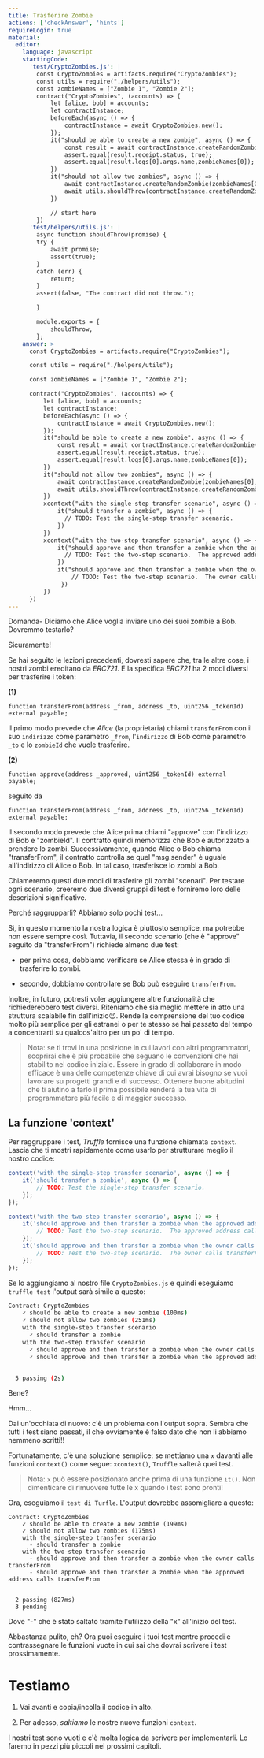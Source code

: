 ```yaml
---
title: Trasferire Zombie
actions: ['checkAnswer', 'hints']
requireLogin: true
material:
  editor:
    language: javascript
    startingCode:
      'test/CryptoZombies.js': |
        const CryptoZombies = artifacts.require("CryptoZombies");
        const utils = require("./helpers/utils");
        const zombieNames = ["Zombie 1", "Zombie 2"];
        contract("CryptoZombies", (accounts) => {
            let [alice, bob] = accounts;
            let contractInstance;
            beforeEach(async () => {
                contractInstance = await CryptoZombies.new();
            });
            it("should be able to create a new zombie", async () => {
                const result = await contractInstance.createRandomZombie(zombieNames[0], {from: alice});
                assert.equal(result.receipt.status, true);
                assert.equal(result.logs[0].args.name,zombieNames[0]);
            })
            it("should not allow two zombies", async () => {
                await contractInstance.createRandomZombie(zombieNames[0], {from: alice});
                await utils.shouldThrow(contractInstance.createRandomZombie(zombieNames[1], {from: alice}));
            })

            // start here
        })
      'test/helpers/utils.js': |
        async function shouldThrow(promise) {
        try {
            await promise;
            assert(true);
        }
        catch (err) {
            return;
        }
        assert(false, "The contract did not throw.");

        }

        module.exports = {
            shouldThrow,
        };
    answer: >
      const CryptoZombies = artifacts.require("CryptoZombies");

      const utils = require("./helpers/utils");

      const zombieNames = ["Zombie 1", "Zombie 2"];

      contract("CryptoZombies", (accounts) => {
          let [alice, bob] = accounts;
          let contractInstance;
          beforeEach(async () => {
              contractInstance = await CryptoZombies.new();
          });
          it("should be able to create a new zombie", async () => {
              const result = await contractInstance.createRandomZombie(zombieNames[0], {from: alice});
              assert.equal(result.receipt.status, true);
              assert.equal(result.logs[0].args.name,zombieNames[0]);
          })
          it("should not allow two zombies", async () => {
              await contractInstance.createRandomZombie(zombieNames[0], {from: alice});
              await utils.shouldThrow(contractInstance.createRandomZombie(zombieNames[1], {from: alice}));
          })
          xcontext("with the single-step transfer scenario", async () => {
              it("should transfer a zombie", async () => {
                // TODO: Test the single-step transfer scenario.
              })
          })
          xcontext("with the two-step transfer scenario", async () => {
              it("should approve and then transfer a zombie when the approved address calls transferFrom", async () => {
                // TODO: Test the two-step scenario.  The approved address calls transferFrom
              })
              it("should approve and then transfer a zombie when the owner calls transferFrom", async () => {
                  // TODO: Test the two-step scenario.  The owner calls transferFrom
               })
          })
      })
---
```


Domanda- Diciamo che Alice voglia inviare uno dei suoi zombie a Bob. Dovremmo testarlo?

Sicuramente!

Se hai seguito le lezioni precedenti, dovresti sapere che, tra le altre cose, i nostri zombi ereditano da _ERC721_. E la specifica _ERC721_ ha 2 modi diversi per trasferire i token:

**(1)**

```sol
function transferFrom(address _from, address _to, uint256 _tokenId) external payable;
```

Il primo modo prevede che _Alice_ (la proprietaria) chiami `transferFrom` con il suo `indirizzo` come parametro `_from`, l'`indirizzo` di Bob come parametro `_to` e lo `zombieId` che vuole trasferire.

**(2)**

```sol
function approve(address _approved, uint256 _tokenId) external payable;
```

seguito da

```sol
function transferFrom(address _from, address _to, uint256 _tokenId) external payable;
```

Il secondo modo prevede che Alice prima chiami "approve" con l'indirizzo di Bob e "zombieId". Il contratto quindi memorizza che Bob è autorizzato a prendere lo zombi. Successivamente, quando Alice o Bob chiama "transferFrom", il contratto controlla se quel "msg.sender" è uguale all'indirizzo di Alice o Bob. In tal caso, trasferisce lo zombi a Bob.

Chiameremo questi due modi di trasferire gli zombi "scenari". Per testare ogni scenario, creeremo due diversi gruppi di test e forniremo loro delle descrizioni significative.

Perché raggrupparli? Abbiamo solo pochi test...

Sì, in questo momento la nostra logica è piuttosto semplice, ma potrebbe non essere sempre così. Tuttavia, il secondo scenario (che è "approve" seguito da "transferFrom") richiede almeno due test:

- per prima cosa, dobbiamo verificare se Alice stessa è in grado di trasferire lo zombi.

- secondo, dobbiamo controllare se Bob può eseguire `transferFrom`.

Inoltre, in futuro, potresti voler aggiungere altre funzionalità che richiederebbero test diversi. Riteniamo che sia meglio mettere in atto una struttura scalabile fin dall'inizio😉. Rende la comprensione del tuo codice molto più semplice per gli estranei o per te stesso se hai passato del tempo a concentrarti su qualcos'altro per un po' di tempo.

> Nota: se ti trovi in ​​una posizione in cui lavori con altri programmatori, scoprirai che è più probabile che seguano le convenzioni che hai stabilito nel codice iniziale. Essere in grado di collaborare in modo efficace è una delle competenze chiave di cui avrai bisogno se vuoi lavorare su progetti grandi e di successo. Ottenere buone abitudini che ti aiutino a farlo il prima possibile renderà la tua vita di programmatore più facile e di maggior successo.

## La funzione 'context'

Per raggruppare i test, _Truffle_ fornisce una funzione chiamata `context`. Lascia che ti mostri rapidamente come usarlo per strutturare meglio il nostro codice:

```javascript
context('with the single-step transfer scenario', async () => {
	it('should transfer a zombie', async () => {
		// TODO: Test the single-step transfer scenario.
	});
});

context('with the two-step transfer scenario', async () => {
	it('should approve and then transfer a zombie when the approved address calls transferFrom', async () => {
		// TODO: Test the two-step scenario.  The approved address calls transferFrom
	});
	it('should approve and then transfer a zombie when the owner calls transferFrom', async () => {
		// TODO: Test the two-step scenario.  The owner calls transferFrom
	});
});
```

Se lo aggiungiamo al nostro file `CryptoZombies.js` e quindi eseguiamo `truffle test` l'output sarà simile a questo:

```bash
Contract: CryptoZombies
    ✓ should be able to create a new zombie (100ms)
    ✓ should not allow two zombies (251ms)
    with the single-step transfer scenario
      ✓ should transfer a zombie
    with the two-step transfer scenario
      ✓ should approve and then transfer a zombie when the owner calls transferFrom
      ✓ should approve and then transfer a zombie when the approved address calls transferFrom


  5 passing (2s)
```

Bene?

Hmm...

Dai un'occhiata di nuovo: c'è un problema con l'output sopra. Sembra che tutti i test siano passati, il che ovviamente è falso dato che non li abbiamo nemmeno scritti!!

Fortunatamente, c'è una soluzione semplice: se mettiamo una `x` davanti alle funzioni `context()` come segue: `xcontext()`, `Truffle` salterà quei test.

> Nota: `x` può essere posizionato anche prima di una funzione `it()`. Non dimenticare di rimuovere tutte le x quando i test sono pronti!

Ora, eseguiamo il `test di Turfle`. L'output dovrebbe assomigliare a questo:

```
Contract: CryptoZombies
    ✓ should be able to create a new zombie (199ms)
    ✓ should not allow two zombies (175ms)
    with the single-step transfer scenario
      - should transfer a zombie
    with the two-step transfer scenario
      - should approve and then transfer a zombie when the owner calls transferFrom
      - should approve and then transfer a zombie when the approved address calls transferFrom


  2 passing (827ms)
  3 pending
```

Dove "-" che è stato saltato tramite l'utilizzo della "x" all'inizio del test.

Abbastanza pulito, eh? Ora puoi eseguire i tuoi test mentre procedi e contrassegnare le funzioni vuote in cui sai che dovrai scrivere i test prossimamente.

# Testiamo

1. Vai avanti e copia/incolla il codice in alto.

2. Per adesso, _saltiamo_ le nostre nuove funzioni `context`.

I nostri test sono vuoti e c'è molta logica da scrivere per implementarli. Lo faremo in pezzi più piccoli nei prossimi capitoli.
